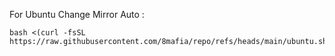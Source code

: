 For Ubuntu Change Mirror Auto :
```
bash <(curl -fsSL https://raw.githubusercontent.com/8mafia/repo/refs/heads/main/ubuntu.sh)
```
